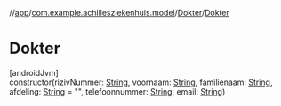 //[app](../../../index.md)/[com.example.achillesziekenhuis.model](../index.md)/[Dokter](index.md)/[Dokter](-dokter.md)

# Dokter

[androidJvm]\
constructor(rizivNummer: [String](https://kotlinlang.org/api/latest/jvm/stdlib/kotlin/-string/index.html), voornaam: [String](https://kotlinlang.org/api/latest/jvm/stdlib/kotlin/-string/index.html), familienaam: [String](https://kotlinlang.org/api/latest/jvm/stdlib/kotlin/-string/index.html), afdeling: [String](https://kotlinlang.org/api/latest/jvm/stdlib/kotlin/-string/index.html) = &quot;&quot;, telefoonnummer: [String](https://kotlinlang.org/api/latest/jvm/stdlib/kotlin/-string/index.html), email: [String](https://kotlinlang.org/api/latest/jvm/stdlib/kotlin/-string/index.html))

